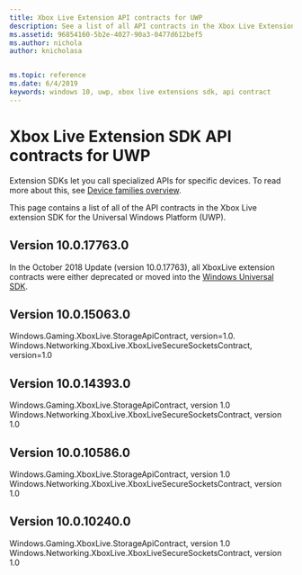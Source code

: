 ```yaml
---
title: Xbox Live Extension API contracts for UWP
description: See a list of all API contracts in the Xbox Live Extensions SDK for the Universal Windows Platform (UWP)
ms.assetid: 96854160-5b2e-4027-90a3-0477d612bef5
ms.author: nichola
author: knicholasa


ms.topic: reference
ms.date: 6/4/2019
keywords: windows 10, uwp, xbox live extensions sdk, api contract
---
```

# Xbox Live Extension SDK API contracts for UWP

Extension SDKs let you call specialized APIs for specific devices. To read more about this, see [Device families overview](device-families-overview.md).

This page contains a list of all of the API contracts in the Xbox Live extension SDK for the Universal Windows Platform (UWP).

## Version 10.0.17763.0

In the October 2018 Update (version 10.0.17763), all XboxLive extension contracts were either deprecated or moved into the [Windows Universal SDK](windows-universal-sdk.md).

## Version 10.0.15063.0

Windows.Gaming.XboxLive.StorageApiContract, version=1.0.  
Windows.Networking.XboxLive.XboxLiveSecureSocketsContract, version=1.0  

## Version 10.0.14393.0

Windows.Gaming.XboxLive.StorageApiContract, version 1.0  
Windows.Networking.XboxLive.XboxLiveSecureSocketsContract, version 1.0  

## Version 10.0.10586.0

Windows.Gaming.XboxLive.StorageApiContract, version 1.0  
Windows.Networking.XboxLive.XboxLiveSecureSocketsContract, version 1.0  

## Version 10.0.10240.0

Windows.Gaming.XboxLive.StorageApiContract, version 1.0  
Windows.Networking.XboxLive.XboxLiveSecureSocketsContract, version 1.0  
